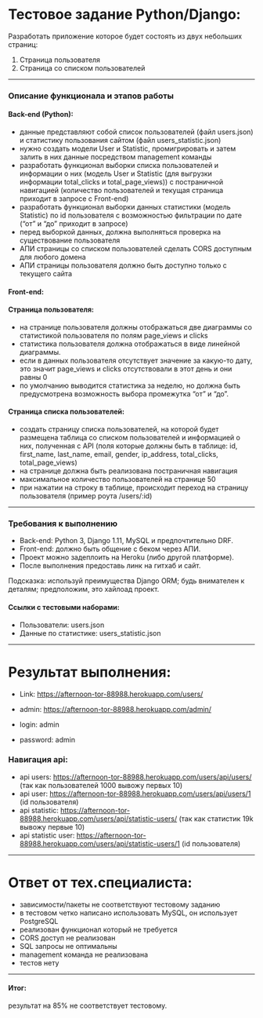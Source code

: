 # Тестовое задание Python/Django:

Разработать приложение которое будет состоять из двух небольших страниц:
1.	Страница пользователя 
2.	Страница со списком пользователей
------
### Описание функционала и этапов работы
#### Back-end (Python):
-	данные представляют собой список пользователей (файл users.json) и статистику пользования сайтом (файл users_statistic.json)
-	нужно создать модели User и Statistic, промигрировать и затем залить в них данные посредством management команды
-	разработать функционал выборки списка пользователей и информации о них (модель User и Statistic (для выгрузки информации total_clicks и total_page_views)) с постраничной навигацией (количество пользователей и текущая страница приходит в запросе с Front-end)
-	разработать функционал выборки данных статистики (модель Statistic) по id пользователя с возможностью фильтрации по дате (“от” и “до” приходит в запросе)
-	перед выборкой данных, должна выполняться проверка на существование пользователя
-	АПИ страницы со списком пользователей сделать CORS доступным для любого домена
-	АПИ страницы пользователя должно быть доступно только с текущего сайта

#### Front-end:
#### Страница пользователя:
-	на странице пользователя должны отображаться две диаграммы со статистикой пользователя по полям page_views и clicks
-	статистика пользователя должна отображаться в виде линейной диаграммы.
-	если в данных пользователя отсутствует значение за какую-то дату, это значит page_views и clicks отсутствовали в этот день и они равны 0
-	по умолчанию выводится статистика за неделю, но должна быть предусмотрена возможность выбора промежутка “от” и “до”.
#### Страница списка пользователей:
-	создать страницу списка пользователей, на которой будет размещена таблица со списком пользователей и информацией о них, полученная с API (поля которые должны быть в таблице: id, first_name, last_name, email, gender, ip_address, total_clicks, total_page_views)
-	на странице должна быть реализована постраничная навигация
-	максимальное количество пользователей на странице 50
-	при нажатии на строку в таблице, происходит переход на страницу пользователя (пример роута /users/:id) 
------
### Требования к выполнению

-   Back-end: Python 3, Django 1.11, MySQL и предпочтительно DRF.
-   Front-end: должно быть общение с беком через АПИ.
-   Проект можно задеплоить на Heroku (либо другой платформе).
-   После выполнения предоставь линк на гитхаб и сайт.

Подсказка: используй преимущества Django ORM; будь внимателен к деталям; предположим, это хайлоад проект.


#### Ссылки с тестовыми наборами: 
-   Пользователи: 
users.json
-   Данные по статистике: 
users_statistic.json

------
# Результат выполнения:
-   Link: 
https://afternoon-tor-88988.herokuapp.com/users/
-   admin: 
https://afternoon-tor-88988.herokuapp.com/admin/

-   login: admin
-   password: admin

### Навигация api:

-   api users: https://afternoon-tor-88988.herokuapp.com/users/api/users/ (так как пользователей 1000 вывожу первых 10)
-   api user: https://afternoon-tor-88988.herokuapp.com/users/api/users/1  (id пользователя)
-   api statistic: https://afternoon-tor-88988.herokuapp.com/users/api/statistic-users/  (так как статистик 19k вывожу первые 10)
-   api statistic user: https://afternoon-tor-88988.herokuapp.com/users/api/statistic-users/1  (id пользователя)

------
# Ответ от тех.специалиста:
-	зависимости/пакеты не соответствуют тестовому заданию
-	в тестовом четко написано использовать MySQL, он использует PostgreSQL
-	реализован функционал который не требуется
-	CORS доступ не реализован
-	SQL запросы не оптимальны
-	management команда не реализована
-	тестов нету
------
#### Итог: 
результат на 85% не соответствует тестовому. 
